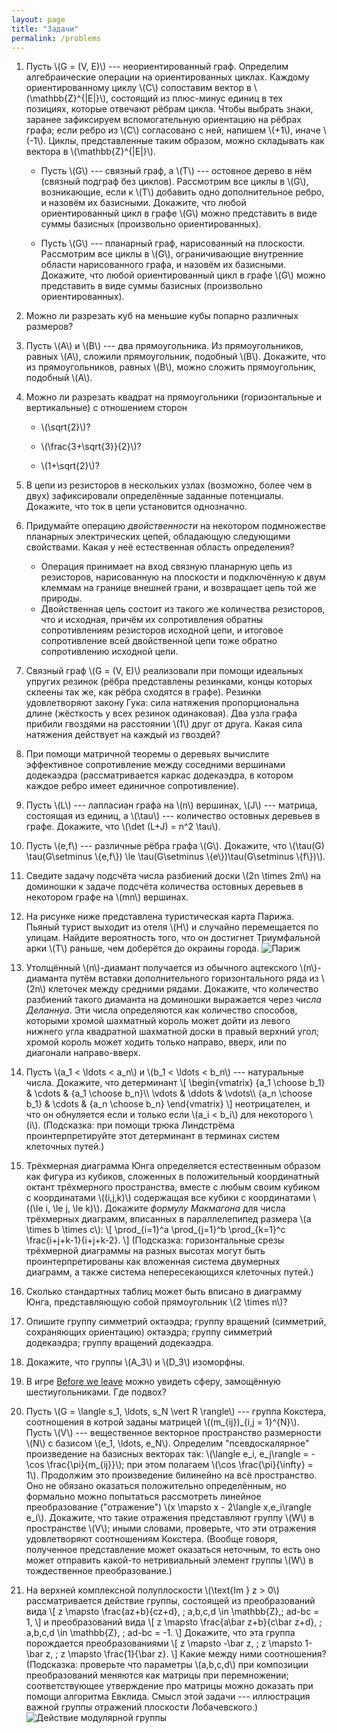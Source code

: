 ```yaml
---
layout: page
title: "Задачи"
permalink: /problems
---
```


1. Пусть \\(G = (V, E)\\) --- неориентированный граф. Определим алгебраические операции на ориентированных циклах. Каждому ориентированному циклу \\(C\\) сопоставим вектор в \\(\mathbb{Z}^{\|E\|}\\), состоящий из плюс-минус единиц в тех позициях, которые отвечают рёбрам цикла. Чтобы выбрать знаки, заранее зафиксируем вспомогательную ориентацию на рёбрах графа; если ребро из \\(C\\) согласовано с ней, напишем \\(+1\\), иначе \\(-1\\). Циклы, представленные таким образом, можно складывать как вектора в \\(\mathbb{Z}^{\|E\|}\\).

    + Пусть \\(G\\) --- связный граф, а \\(T\\) --- остовное дерево в нём (связный подграф без циклов). Рассмотрим все циклы в \\(G\\), возникающие, если к \\(T\\) добавить одно дополнительное ребро, и назовём их базисными. Докажите, что любой ориентированный цикл в графе \\(G\\) можно представить в виде суммы базисных (произвольно ориентированных).
 
    + Пусть \\(G\\) --- планарный граф, нарисованный на плоскости. Рассмотрим все циклы в \\(G\\), ограничивающие внутренние области нарисованного графа, и назовём их базисными. Докажите, что любой ориентированный цикл в графе \\(G\\) можно представить в виде суммы базисных (произвольно ориентированных).
 
2. Можно ли разрезать куб на меньшие кубы попарно различных размеров?

3. Пусть \\(A\\) и \\(B\\) --- два прямоугольника. Из прямоугольников, равных \\(A\\), сложили прямоугольник, подобный \\(B\\). Докажите, что из прямоугольников, равных \\(B\\), можно сложить прямоугольник, подобный \\(A\\).

4. Можно ли разрезать квадрат на прямоугольники (горизонтальные и вертикальные) с отношением сторон

    + \\(\sqrt{2}\\)?
	
	+ \\(\frac{3+\sqrt{3}}{2}\\)?
	
	+ \\(1+\sqrt{2}\\)?

5. В цепи из резисторов в нескольких узлах (возможно, более чем в двух) зафиксировали определённые заданные потенциалы. Докажите, что ток в цепи установится однозначно.

6. Придумайте операцию _двойственности_ на некотором подмножестве планарных электрических цепей, обладающую следующими свойствами. Какая у неё естественная область определения?
    + Операция принимает на вход связную планарную цепь из резисторов, нарисованную на плоскости и подключённую к двум клеммам на границе внешней грани, и возвращает цепь той же природы.
	+ Двойственная цепь состоит из такого же количества резисторов, что и исходная, причём их сопротивления обратны сопротивлениям резисторов исходной цепи, и итоговое сопротивление всей двойственной цепи тоже обратно сопротивлению исходной цепи.
    
7. Связный граф \\(G = (V, E)\\) реализовали при помощи идеальных упругих резинок (рёбра представлены резинками, концы которых склеены так же, как рёбра сходятся в графе). Резинки удовлетворяют закону Гука: сила натяжения пропорциональна длине (жёсткость у всех резинок одинаковая). Два узла графа прибили гвоздями на расстоянии \\(1\\) друг от друга. Какая сила натяжения действует на каждый из гвоздей?

8. При помощи матричной теоремы о деревьях вычислите эффективное сопротивление между соседними вершинами додекаэдра (рассматривается каркас додекаэдра, в котором каждое ребро имеет единичное сопротивление).

9. Пусть \\(L\\) --- лапласиан графа на \\(n\\) вершинах, \\(J\\) --- матрица, состоящая из единиц, а \\(\tau\\) --- количество остовных деревьев в графе. Докажите, что \\(\det (L+J) = n^2 \tau\\).

10. Пусть \\(e,f\\) --- различные рёбра графа \\(G\\). Докажите, что \\(\tau(G) \tau(G\setminus \\{e,f\\}) \le \tau(G\setminus \\{e\\})\tau(G\setminus \\{f\\})\\).

11. Сведите задачу подсчёта числа разбиений доски \\(2n \times 2m\\) на доминошки к задаче подсчёта количества остовных деревьев в некотором графе на \\(mn\\) вершинах.

12. На рисунке ниже представлена туристическая карта Парижа. Пьяный турист выходит из отеля \\(H\\) и случайно перемещается по улицам. Найдите вероятность того, что он достигнет Триумфальной арки \\(T\\) раньше, чем доберётся до окраины города.
![Париж]({{site.baseurl}}/pics/paris.png)

13. Утолщённый \\(n\\)-диамант получается из обычного ацтекского \\(n\\)-диаманта путём вставки дополнительного горизонтального ряда из \\(2n\\) клеточек между средними рядами. Докажите, что количество разбиений такого диаманта на доминошки выражается через _числа Деланнуа_. Эти числа определяются как количество способов, которыми хромой шахматный король может дойти из левого нижнего угла квадратной шахматной доски в правый верхний угол; хромой король может ходить только направо, вверх, или по диагонали направо-вверх.

14. Пусть \\(a_1 < \ldots < a_n\\) и \\(b_1 < \ldots < b_n\\) --- натуральные числа. Докажите, что детерминант
\\[
\begin{vmatrix}
{a_1 \choose b_1} & \cdots & {a_1 \choose b_n}\\\ \vdots & \ddots & \vdots\\\ {a_n \choose b_1} & \cdots & {a_n \choose b_n}
\end{vmatrix}
\\]
неотрицателен, и что он обнуляется если и только если \\(a_i < b_i\\) для некоторого \\(i\\). (Подсказка: при помощи трюка Линдстрёма проинтерпретируйте этот детерминант в терминах систем клеточных путей.)

15. Трёхмерная диаграмма Юнга определяется естественным образом как фигура из кубиков, сложенных в положительный координатный октант трёхмерного пространства, вместе с любым своим кубиком с координатами \\((i,j,k)\\) содержащая все кубики с координатами \\((\le i, \le j, \le k)\\). Докажите _формулу Макмагона_ для числа трёхмерных диаграмм, вписанных в параллелепипед размера \\(a \times b \times c\\):
\\[
\prod_{i=1}^a \prod_{j=1}^b \prod_{k=1}^c \frac{i+j+k-1}{i+j+k-2}.
\\]
(Подсказка: горизонтальные срезы трёхмерной диаграммы на разных высотах могут быть проинтерпретированы как вложенная система двумерных диаграмм, а также система непересекающихся клеточных путей.)

16. Сколько стандартных таблиц может быть вписано в диаграмму Юнга, представляющую собой прямоугольник \\(2 \times n\\)?

17. Опишите группу симметрий октаэдра; группу вращений (симметрий, сохраняющих ориентацию) октаэдра; группу симметрий додекаэдра; группу вращений додекаэдра.

18. Докажите, что группы \\(A_3\\) и \\(D_3\\) изоморфны. 

19. В игре [Before we leave](https://www.youtube.com/watch?v=S61POpmpk38) можно увидеть сферу, замощённую шестиугольниками. Где подвох?

20. Пусть \\(G = \langle s_1, \ldots, s_N \vert R \rangle\\) --- группа Кокстера, соотношения в котрой заданы матрицей \\((m_{ij})\_{i,j = 1}^{N}\\). Пусть \\(V\\) --- вещественное векторное пространство размерности \\(N\\) с базисом \\(e_1, \ldots, e_N\\). Определим "псевдоскалярное" произведение на базисных векторах так: \\(\langle e_i, e_j\rangle = -\cos \frac{\pi}{m_{ij}}\\); при этом полагаем \\(\cos \frac{\pi}{\infty} = 1\\). Продолжим это произведение билинейно на всё пространство. Оно не обязано оказаться положительно определённым, но формально можно попытаться рассмотреть линейное преобразование ("отражение") \\(x \mapsto x - 2\langle x,e_i\rangle e_i\\). Докажите, что такие отражения представляют группу \\(W\\) в пространстве \\(V\\); иными словами, проверьте, что эти отражения удовлетворяют соотношениям Кокстера. (Вообще говоря, полученное представление может оказаться неточным, то есть оно может отправить какой-то нетривиальный элемент группы \\(W\\) в тождественное преобразование.)

21. На верхней комплексной полуплоскости \\(\text{Im } z > 0\\) рассматривается действие группы, состоящей из преобразований вида
\\[
z \mapsto \frac{az+b}{cz+d}, \; a,b,c,d \in \mathbb{Z},\; ad-bc = 1,
\\]
и преобразований вида
\\[
z \mapsto \frac{a\bar z+b}{c\bar z+d}, \; a,b,c,d \in \mathbb{Z}, \; ad-bc = -1.
\\]
Докажите, что эта группа порождается преобразованиями
\\[
z \mapsto -\bar z, \; z \mapsto 1-\bar z, \; z \mapsto \frac{1}{\bar z}.
\\]
Какие между ними соотношения? (Подсказка: проверьте что параметры \\(a,b,c,d\\) при композиции преобразований меняются как матрицы при перемножении; соответствующее утверждение про матрицы можно доказать при помощи алгоритма Евклида. Смысл этой задачи --- иллюстрация важной группы отражений плоскости Лобачевского.)
![Действие модулярной группы]({{site.baseurl}}/pics/lobachevsky.png "Рисунок: Э. Винберг")

